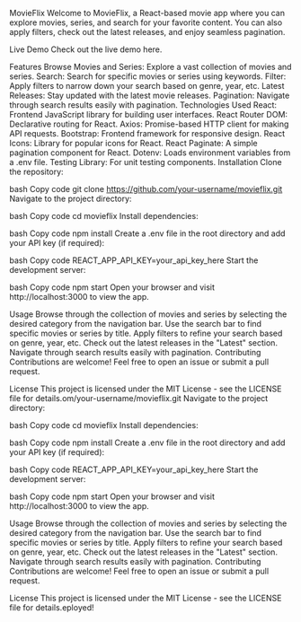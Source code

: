 MovieFlix
Welcome to MovieFlix, a React-based movie app where you can explore movies, series, and search for your favorite content. You can also apply filters, check out the latest releases, and enjoy seamless pagination.


Live Demo
Check out the live demo here.

Features
Browse Movies and Series: Explore a vast collection of movies and series.
Search: Search for specific movies or series using keywords.
Filter: Apply filters to narrow down your search based on genre, year, etc.
Latest Releases: Stay updated with the latest movie releases.
Pagination: Navigate through search results easily with pagination.
Technologies Used
React: Frontend JavaScript library for building user interfaces.
React Router DOM: Declarative routing for React.
Axios: Promise-based HTTP client for making API requests.
Bootstrap: Frontend framework for responsive design.
React Icons: Library for popular icons for React.
React Paginate: A simple pagination component for React.
Dotenv: Loads environment variables from a .env file.
Testing Library: For unit testing components.
Installation
Clone the repository:

bash
Copy code
git clone https://github.com/your-username/movieflix.git
Navigate to the project directory:

bash
Copy code
cd movieflix
Install dependencies:

bash
Copy code
npm install
Create a .env file in the root directory and add your API key (if required):

bash
Copy code
REACT_APP_API_KEY=your_api_key_here
Start the development server:

bash
Copy code
npm start
Open your browser and visit http://localhost:3000 to view the app.

Usage
Browse through the collection of movies and series by selecting the desired category from the navigation bar.
Use the search bar to find specific movies or series by title.
Apply filters to refine your search based on genre, year, etc.
Check out the latest releases in the "Latest" section.
Navigate through search results easily with pagination.
Contributing
Contributions are welcome! Feel free to open an issue or submit a pull request.

License
This project is licensed under the MIT License - see the LICENSE file for details.om/your-username/movieflix.git
Navigate to the project directory:

bash
Copy code
cd movieflix
Install dependencies:

bash
Copy code
npm install
Create a .env file in the root directory and add your API key (if required):

bash
Copy code
REACT_APP_API_KEY=your_api_key_here
Start the development server:

bash
Copy code
npm start
Open your browser and visit http://localhost:3000 to view the app.

Usage
Browse through the collection of movies and series by selecting the desired category from the navigation bar.
Use the search bar to find specific movies or series by title.
Apply filters to refine your search based on genre, year, etc.
Check out the latest releases in the "Latest" section.
Navigate through search results easily with pagination.
Contributing
Contributions are welcome! Feel free to open an issue or submit a pull request.

License
This project is licensed under the MIT License - see the LICENSE file for details.eployed!

